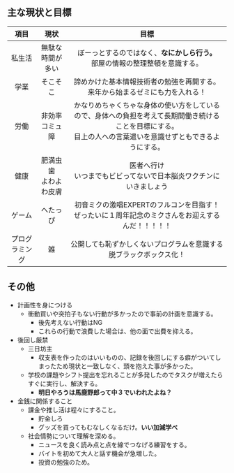 ## 主な現状と目標
|項目|現状|目標|
|:---:|:---:|:---:|
|私生活|無駄な時間が多い|ぼーっとするのではなく、**なにかしら行う。**<br>部屋の情報の整理整頓を意識する。|
|学業|そこそこ|諦めかけた基本情報技術者の勉強を再開する。<br>来年から始まるゼミにも力を入れる！|
|労働|非効率<br>コミュ障|かなりめちゃくちゃな身体の使い方をしているので、身体への負担を考えて長期間働き続けることを目標にする。<br>目上の人への言葉遣いを意識せずともできるようにする。|
|健康|肥満虫歯<br>よわよわ皮膚|医者へ行け<br>いつまでもビビってないで日本脳炎ワクチンにいきましょう|
|ゲーム|へたっぴ|初音ミクの激唱EXPERTのフルコンを目指す！<br>ぜったいに１周年記念のミクさんをお迎えするんだ！！！！！|
|プログラミング|雑|公開しても恥ずかしくないプログラムを意識する<br>脱ブラックボックス化！|

## その他
* 計画性を身につける
    * 衝動買いや突拍子もない行動が多かったので事前の計画を意識する。
      * 後先考えない行動はNG 
      * これらの行動で浪費した場合は、他の面で出費を抑える。
* 後回し厳禁
    * 三日坊主 
      * 収支表を作ったのはいいものの、記録を後回しにする癖がついてしまったため現状と一致しなく、頭を抱えた事が多かった。
    * 学校の課題やシフト提出を忘れることが多発したのでタスクが増えたらすぐに実行し、解決する。
      * **明日やろうは馬鹿野郎って中３でいわれたよね？**
* 金銭に関係すること
    * 課金や推し活は程々にすること。
      * 貯金しろ
      * グッズを買ってもむなしくなるだけ。__いい加減学べ__
    * 社会情勢について理解を深める。
        * ニュースを良く読み点と点を線でつなげる練習をする。
        * バイトを初めて大人と話す機会が急増した。
        * 投資の勉強のため。
